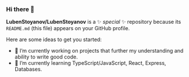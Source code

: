 ### Hi there 👋

**LubenStoyanov/LubenStoyanov** is a ✨ _special_ ✨ repository because its `README.md` (this file) appears on your GitHub profile.

Here are some ideas to get you started:

- 🔭 I’m currently working on projects that further my understanding and ability to write good code.
- 🌱 I’m currently learning TypeScript/JavaScript, React, Express, Databases.
